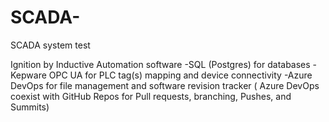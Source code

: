 # SCADA-
SCADA system test

Ignition by Inductive Automation software
-SQL (Postgres)  for databases
-Kepware OPC UA for PLC tag(s) mapping and device connectivity
-Azure  DevOps for file management and software revision tracker ( Azure DevOps coexist with GitHub Repos for Pull requests, branching, Pushes, and Summits) 
